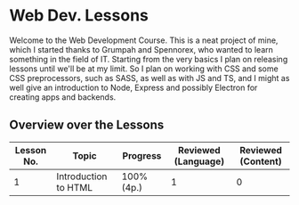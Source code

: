 # Web Dev. Lessons
Welcome to the Web Development Course. This is a neat project of mine, which I started thanks to
Grumpah and Spennorex, who wanted to learn something in the field of IT. Starting from the very
basics I plan on releasing lessons until we'll be at my limit. So I plan on working with CSS
and some CSS preprocessors, such as SASS, as well as with JS and TS, and I might as well give an
introduction to Node, Express and possibly Electron for creating apps and backends.

## Overview over the Lessons
| Lesson No. | Topic                | Progress  | Reviewed (Language) | Reviewed (Content) |
|------------|----------------------|-----------|---------------------|--------------------|
| 1          | Introduction to HTML | 100% (4p.)| 1                   | 0                  | 
